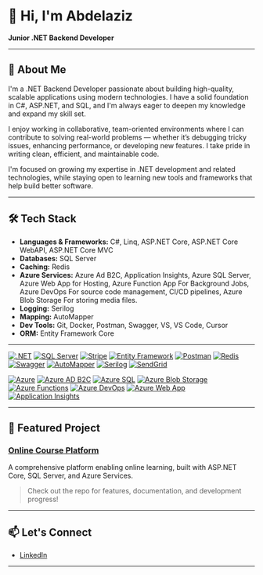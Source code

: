 # 👋 Hi, I'm Abdelaziz

**Junior .NET Backend Developer**  

---

## 🚀 About Me

I'm a .NET Backend Developer passionate about building high-quality, scalable applications using modern technologies. I have a solid foundation in C#, ASP.NET, and SQL, and I'm always eager to deepen my knowledge and expand my skill set.

I enjoy working in collaborative, team-oriented environments where I can contribute to solving real-world problems — whether it’s debugging tricky issues, enhancing performance, or developing new features. I take pride in writing clean, efficient, and maintainable code.

I'm focused on growing my expertise in .NET development and related technologies, while staying open to learning new tools and frameworks that help build better software.

---

## 🛠️ Tech Stack

- **Languages & Frameworks:** C#, Linq, ASP.NET Core, ASP.NET Core WebAPI, ASP.NET Core MVC
- **Databases:** SQL Server
- **Caching:** Redis
- **Azure Services:** Azure Ad B2C, Application Insights, Azure SQL Server, Azure Web App for Hosting, Azure Function App For Background Jobs, Azure DevOps For source code management, CI/CD pipelines, Azure Blob Storage For storing media files.
- **Logging:** Serilog
- **Mapping:** AutoMapper
- **Dev Tools:** Git, Docker, Postman, Swagger, VS, VS Code, Cursor
- **ORM:** Entity Framework Core

---


[![.NET](https://img.shields.io/badge/.NET-8.0-512BD4?logo=dotnet)](https://dotnet.microsoft.com/)
[![SQL Server](https://img.shields.io/badge/SQL_Server-2019+-CC2927?logo=microsoft-sql-server)](https://www.microsoft.com/sql-server)
[![Stripe](https://img.shields.io/badge/Stripe-626CD9?logo=stripe&logoColor=white)](https://stripe.com)
[![Entity Framework](https://img.shields.io/badge/Entity_Framework_Core-8.0-6DB33F?logo=ef&logoColor=white)](https://docs.microsoft.com/ef/)
[![Postman](https://img.shields.io/badge/Postman-API-orange?logo=postman)](https://www.postman.com/)
[![Redis](https://img.shields.io/badge/Redis-%23DC382D.svg?logo=redis&logoColor=white)](https://redis.io)
[![Swagger](https://img.shields.io/badge/Swagger-UI-85EA2D?logo=swagger)](https://swagger.io/)
[![AutoMapper](https://img.shields.io/badge/AutoMapper-9.0-FF6F00?logo=automapper&logoColor=white)](https://automapper.org/)
[![Serilog](https://img.shields.io/badge/Serilog-Logging-2B2E3A?logo=serilog&logoColor=white)](https://serilog.net/)
[![SendGrid](https://img.shields.io/badge/SendGrid-Email-21A7FF?logo=sendgrid&logoColor=white)](https://sendgrid.com/)


[![Azure](https://img.shields.io/badge/Azure-Cloud-0078D4?logo=microsoft-azure&logoColor=white)](https://azure.microsoft.com/)
[![Azure AD B2C](https://img.shields.io/badge/Azure_AD_B2C-Identity-0078D4?logo=microsoft-azure&logoColor=white)](https://learn.microsoft.com/azure/active-directory-b2c/)
[![Azure SQL](https://img.shields.io/badge/Azure_SQL-Database-0078D4?logo=microsoftazure&logoColor=white)](https://azure.microsoft.com/products/azure-sql/)
[![Azure Blob Storage](https://img.shields.io/badge/Azure_Blob_Storage-Storage-0078D4?logo=microsoft-azure&logoColor=white)](https://azure.microsoft.com/products/storage/blobs/)
[![Azure Functions](https://img.shields.io/badge/Azure_Functions-Serverless-0062AD?logo=azure-functions&logoColor=white)](https://azure.microsoft.com/products/functions/)
[![Azure DevOps](https://img.shields.io/badge/Azure_DevOps-CI/CD-0078D7?logo=azure-devops&logoColor=white)](https://azure.microsoft.com/services/devops/)
[![Azure Web App](https://img.shields.io/badge/Azure_Web_App-Hosting-0078D4?logo=microsoft-azure&logoColor=white)](https://azure.microsoft.com/products/app-service/)
[![Application Insights](https://img.shields.io/badge/Application_Insights-Monitoring-68217A?logo=microsoft-azure&logoColor=white)](https://azure.microsoft.com/products/monitor/)


---
## 🌟 Featured Project

### [Online Course Platform](https://github.com/Abdelaziz2010/Online-course-platform)
A comprehensive platform enabling online learning, built with ASP.NET Core, SQL Server, and Azure Services.  
> Check out the repo for features, documentation, and development progress!

---

## 📫 Let's Connect

- [LinkedIn](https://www.linkedin.com/in/abdelaziz-mohamed-171a8b201/)

---

